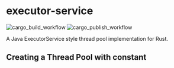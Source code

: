 # executor-service

![cargo_build_workflow](https://github.com/yerlibilgin/executor-service/actions/workflows/cargobuild.yml/badge.svg)
![cargo_publish_workflow](https://github.com/yerlibilgin/executor-service/actions/workflows/cargopublish.yml/badge.svg)


A Java ExecutorService style thread pool implementation for Rust.



## Creating a Thread Pool with constant 